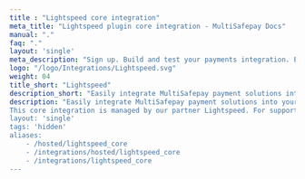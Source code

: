 ```yaml
---
title : "Lightspeed core integration"
meta_title: "Lightspeed plugin core integration - MultiSafepay Docs"
manual: "."
faq: "."
layout: 'single'
meta_description: "Sign up. Build and test your payments integration. Explore our products and services. Use our API Reference, SDKs, and wrappers. Get support."
logo: "/logo/Integrations/Lightspeed.svg"
weight: 04
title_short: "Lightspeed"
description_short: "Easily integrate MultiSafepay payment solutions into your Lightspeed webshop with the free core integration."
description: "Easily integrate MultiSafepay payment solutions into your Lightspeed webshop with the free core integration.
This core integration is managed by our partner Lightspeed. For support, see Lightspeed – [Support](https://www.lightspeedhq.nl/support).
layout: 'single'
tags: 'hidden'
aliases: 
    - /hosted/lightspeed_core
    - /integrations/hosted/lightspeed_core
    - /integrations/lightspeed_core
---
```

